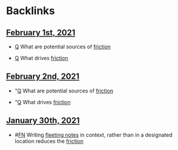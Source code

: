 
# Backlinks
## [February 1st, 2021](<February 1st, 2021.md>)
- [Q](<Q.md>) What are potential sources of [friction](<friction.md>)

- [Q](<Q.md>) What drives [friction](<friction.md>)

## [February 2nd, 2021](<February 2nd, 2021.md>)
- "[Q](<Q.md>) What are potential sources of [friction](<friction.md>)

- "[Q](<Q.md>) What drives [friction](<friction.md>)

## [January 30th, 2021](<January 30th, 2021.md>)
- #[FN](<FN.md>) Writing [fleeting notes](<fleeting notes.md>) in context, rather than in a designated location reduces the [friction](<friction.md>)

